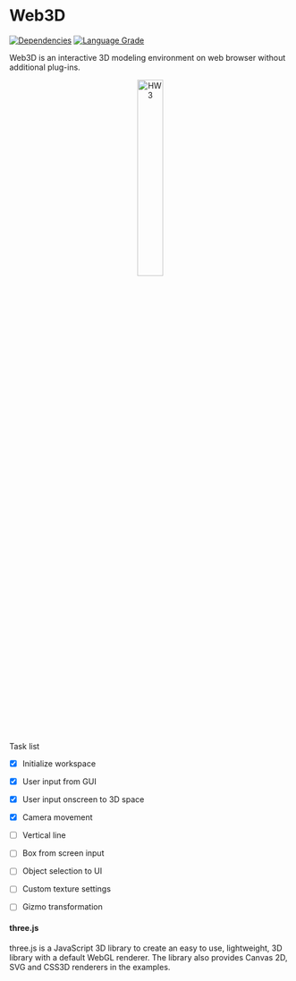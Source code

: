 Web3D
========

[![Dependencies][dependencies]][dependencies-url]
[![Language Grade][lgtm]][lgtm-url]

Web3D is an interactive 3D modeling environment on web browser without additional plug-ins. 

<div align="center">
	<img width="30%" height="30%" src="https://github.com/bennettoh/web3d/tree/gh-pages/img/web3d_animated.gif" alt="HW3">
</div>

Task list

- [x] Initialize workspace
- [x] User input from GUI
- [x] User input onscreen to 3D space
- [x] Camera movement
- [ ] Vertical line
- [ ] Box from screen input
- [ ] Object selection to UI
- [ ] Custom texture settings
- [ ] Gizmo transformation


#### three.js ####

three.js is a JavaScript 3D library to create an easy to use, lightweight, 3D library with a default WebGL renderer. The library also provides Canvas 2D, SVG and CSS3D renderers in the examples.

[dependencies]: https://img.shields.io/david/mrdoob/three.js.svg
[dependencies-url]: https://david-dm.org/mrdoob/three.js
[lgtm]: https://img.shields.io/lgtm/grade/javascript/g/mrdoob/three.js.svg?label=code%20quality
[lgtm-url]: https://lgtm.com/projects/g/mrdoob/three.js/
